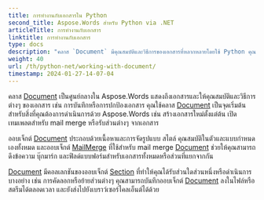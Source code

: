 ```yaml
---
title: การทำงานกับเอกสารใน Python
second_title: Aspose.Words สำหรับ Python via .NET
articleTitle: การทำงานกับเอกสาร
linktitle: การทำงานกับเอกสาร
type: docs
description: "คลาส `Document` มีคุณสมบัติและวิธีการของเอกสารที่หลากหลายโดยใช้ Python คุณใช้คลาส `Document` เป็นจุดเริ่มต้นสำหรับสิ่งที่คุณต้องการดำเนินการด้วย Aspose.Words สำหรับ Python ออบเจ็กต์ `Document` สามารถบันทึกลงในไฟล์หรือสตรีมและส่งไปยังเบราว์เซอร์ได้ด้วย"
weight: 40
url: /th/python-net/working-with-document/
timestamp: 2024-01-27-14-07-04
---
```


คลาส [Document](https://reference.aspose.com/words/python-net/aspose.words/document/) เป็นศูนย์กลางใน Aspose.Words แสดงถึงเอกสารและให้คุณสมบัติและวิธีการต่างๆ ของเอกสาร เช่น การบันทึกหรือการปกป้องเอกสาร คุณใช้คลาส [Document](https://reference.aspose.com/words/python-net/aspose.words/document/) เป็นจุดเริ่มต้นสำหรับสิ่งที่คุณต้องการดำเนินการด้วย Aspose.Words เช่น สร้างเอกสารใหม่ตั้งแต่ต้น เปิดเทมเพลตสำหรับ mail merge หรือรับส่วนต่างๆ จากเอกสาร

ออบเจ็กต์ [Document](https://reference.aspose.com/words/python-net/aspose.words/document/) ประกอบด้วยเนื้อหาและการจัดรูปแบบ สไตล์ คุณสมบัติในตัวและแบบกำหนดเองทั้งหมด และออบเจ็กต์ [MailMerge](https://reference.aspose.com/words/python-net/aspose.words.mailmerging/mailmerge/) ที่ใช้สำหรับ mail merge [Document](https://reference.aspose.com/words/python-net/aspose.words/document/) ช่วยให้คุณสามารถดึงข้อความ บุ๊กมาร์ก และฟิลด์แบบฟอร์มสำหรับเอกสารทั้งหมดหรือส่วนที่แยกจากกัน

[Document](https://reference.aspose.com/words/python-net/aspose.words/document/) มีคอลเลกชันของออบเจ็กต์ [Section](https://reference.aspose.com/words/python-net/aspose.words/section/) ที่ทำให้คุณได้รับส่วนใดส่วนหนึ่งหรือดำเนินการบางอย่าง เช่น การคัดลอกหรือย้ายส่วนต่างๆ คุณสามารถบันทึกออบเจ็กต์ [Document](https://reference.aspose.com/words/python-net/aspose.words/document/) ลงในไฟล์หรือสตรีมได้ตลอดเวลา และยังส่งไปยังเบราว์เซอร์ไคลเอ็นต์ได้ด้วย
